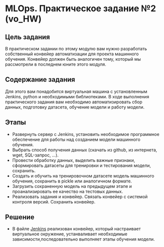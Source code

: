 # MLOps. Практическое задание №2 (vo_HW)
## Цель задания
В практическом задании по этому модулю вам нужно разработать собственный конвейер автоматизации для проекта машинного обучения. Конвейер должен быть аналогичен тому, который мы рассмотрели в последнем юните этого модуля.

## Содержание задания
Для этого вам понадобится виртуальная машина с установленным Jenkins, python и необходимыми библиотеками. В ходе выполнения практического задания вам необходимо автоматизировать сбор данных, подготовку датасета, обучение модели и работу модели.

## Этапы
- Развернуть сервер с Jenkins, установить необходимое программное обеспечение для работы над созданием модели машинного обучения.
- Выбрать способ получения данных (скачать из github, из интернета, wget, SQL-запрос, …).
- Провести обработку данных, выделить важные признаки, сформировать датасеты для тренировки и тестирования модели, сохранить.
- Создать и обучить на тренировочном датасете модель машинного обучения, сохранить в pickle или аналогичном формате.
- Загрузить сохраненную модель на предыдущем этапе и проанализировать ее качество на тестовых данных.
- Реализовать задания и конвейер. Связать конвейер с системой контроля версий. Сохранить конвейер.


## Решение
- В файле [Jenkins](https://github.com/DanilKhardi/mlops_urfu/blob/main/lab2/Jenkinsfile) реализован конвейер, который настраивает виртуальное окружение, устанваливает необходимые зависимости,последовательно выполняет этапы обучения модели.
  
